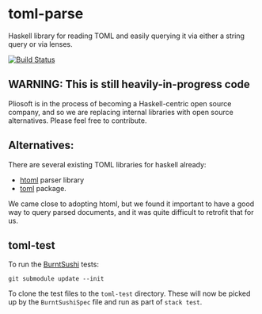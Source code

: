 # toml-parse

Haskell library for reading TOML and easily querying it via either a string query or via lenses.

[![Build Status](https://travis-ci.org/pliosoft/toml-parse.svg?branch=master)](https://travis-ci.org/pliosoft/toml-parse)

## WARNING: This is still heavily-in-progress code

Pliosoft is in the process of becoming a Haskell-centric open source company, and so we are replacing internal libraries with
open source alternatives. Please feel free to contribute.

## Alternatives:

There are several existing TOML libraries for haskell already:

- [htoml][] parser library
- [toml][] package.

We came close to adopting htoml, but we found it important to have a good way to query parsed documents, and
it was quite difficult to retrofit that for us.

## toml-test

To run the [BurntSushi][] tests:

```console
git submodule update --init
```

To clone the test files to the `toml-test` directory. These will now be picked
up by the `BurntSushiSpec` file and run as part of `stack test`.

[BurntSushi]: https://github.com/BurntSushi/toml-test
[htoml]: https://github.com/cies/htoml
[toml]: https://hackage.haskell.org/package/toml
